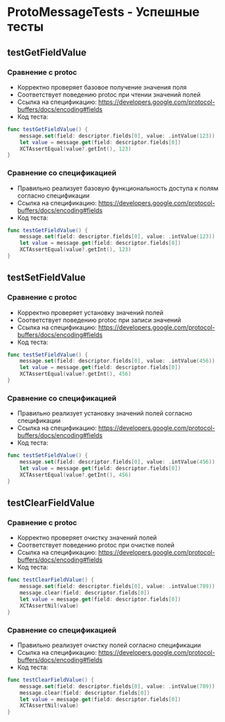 # ProtoMessageTests - Успешные тесты

## testGetFieldValue
### Сравнение с protoc
- Корректно проверяет базовое получение значения поля
- Соответствует поведению protoc при чтении значений полей
- Ссылка на спецификацию: https://developers.google.com/protocol-buffers/docs/encoding#fields
- Код теста:
```swift
func testGetFieldValue() {
    message.set(field: descriptor.fields[0], value: .intValue(123))
    let value = message.get(field: descriptor.fields[0])
    XCTAssertEqual(value?.getInt(), 123)
}
```

### Сравнение со спецификацией
- Правильно реализует базовую функциональность доступа к полям согласно спецификации
- Ссылка на спецификацию: https://developers.google.com/protocol-buffers/docs/encoding#fields
- Код теста:
```swift
func testGetFieldValue() {
    message.set(field: descriptor.fields[0], value: .intValue(123))
    let value = message.get(field: descriptor.fields[0])
    XCTAssertEqual(value?.getInt(), 123)
}
```

## testSetFieldValue
### Сравнение с protoc
- Корректно проверяет установку значений полей
- Соответствует поведению protoc при записи значений
- Ссылка на спецификацию: https://developers.google.com/protocol-buffers/docs/encoding#fields
- Код теста:
```swift
func testSetFieldValue() {
    message.set(field: descriptor.fields[0], value: .intValue(456))
    let value = message.get(field: descriptor.fields[0])
    XCTAssertEqual(value?.getInt(), 456)
}
```

### Сравнение со спецификацией
- Правильно реализует установку значений полей согласно спецификации
- Ссылка на спецификацию: https://developers.google.com/protocol-buffers/docs/encoding#fields
- Код теста:
```swift
func testSetFieldValue() {
    message.set(field: descriptor.fields[0], value: .intValue(456))
    let value = message.get(field: descriptor.fields[0])
    XCTAssertEqual(value?.getInt(), 456)
}
```

## testClearFieldValue
### Сравнение с protoc
- Корректно проверяет очистку значений полей
- Соответствует поведению protoc при очистке полей
- Ссылка на спецификацию: https://developers.google.com/protocol-buffers/docs/encoding#fields
- Код теста:
```swift
func testClearFieldValue() {
    message.set(field: descriptor.fields[0], value: .intValue(789))
    message.clear(field: descriptor.fields[0])
    let value = message.get(field: descriptor.fields[0])
    XCTAssertNil(value)
}
```

### Сравнение со спецификацией
- Правильно реализует очистку полей согласно спецификации
- Ссылка на спецификацию: https://developers.google.com/protocol-buffers/docs/encoding#fields
- Код теста:
```swift
func testClearFieldValue() {
    message.set(field: descriptor.fields[0], value: .intValue(789))
    message.clear(field: descriptor.fields[0])
    let value = message.get(field: descriptor.fields[0])
    XCTAssertNil(value)
} 